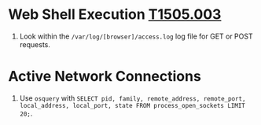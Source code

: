 # Web Shell Execution [T1505.003](https://attack.mitre.org/techniques/T1505/003/)
1. Look within the ```/var/log/[browser]/access.log``` log file for GET or POST requests.  

# Active Network Connections
1. Use ```osquery``` with ```SELECT pid, family, remote_address, remote_port, local_address, local_port, state FROM process_open_sockets LIMIT 20;```. 
